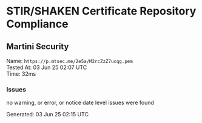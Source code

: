 # STIR/SHAKEN Certificate Repository Compliance

## Martini Security

Name: `https://p.mtsec.me/2e5a/M2rcZzZ7ucqg.pem`\
Tested At: 03 Jun 25 02:07 UTC\
Time: 32ms

### Issues

no warning, or error, or notice date level issues were found

Generated: 03 Jun 25 02:15 UTC